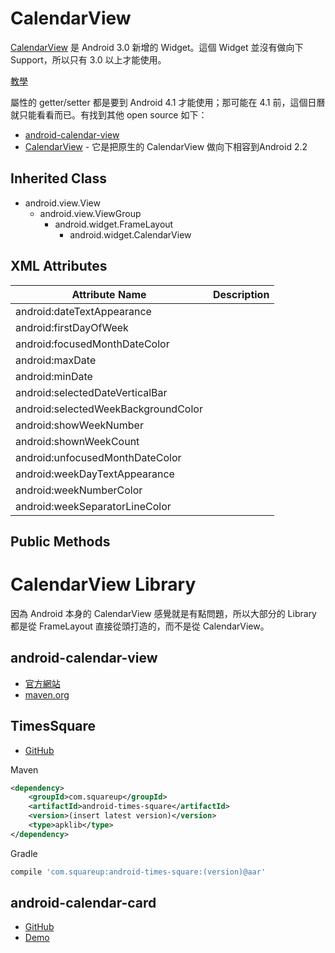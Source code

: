 # CalendarView

[CalendarView](http://developer.android.com/reference/android/widget/CalendarView.html) 是 Android 3.0 新增的 Widget。這個 Widget 並沒有做向下 Support，所以只有 3.0 以上才能使用。

[教學](http://cookiesp.pixnet.net/blog/post/94549716-android---%E6%97%A5%E6%9B%86%E8%A1%8C%E4%BA%8B%E6%9B%86%E5%AF%A6%E7%8F%BE-calendarview)

屬性的 getter/setter 都是要到 Android 4.1 才能使用；那可能在 4.1 前，這個日曆就只能看看而已。有找到其他 open source 如下：

* [android-calendar-view](https://code.google.com/p/android-calendar-view)
* [CalendarView](https://github.com/SimonVT/android-calendarview) - 它是把原生的 CalendarView 做向下相容到Android 2.2

## Inherited Class

* android.view.View
  * android.view.ViewGroup
    * android.widget.FrameLayout
      * android.widget.CalendarView

## XML Attributes

| Attribute Name | Description |
| -------------- | ----------- |
| android:dateTextAppearance | |
| android:firstDayOfWeek | |
| android:focusedMonthDateColor | |
| android:maxDate | |
| android:minDate | |
| android:selectedDateVerticalBar | |
| android:selectedWeekBackgroundColor | |
| android:showWeekNumber | |
| android:shownWeekCount | |
| android:unfocusedMonthDateColor | |
| android:weekDayTextAppearance | |
| android:weekNumberColor | |
| android:weekSeparatorLineColor | |

## Public Methods

# CalendarView Library

因為 Android 本身的 CalendarView 感覺就是有點問題，所以大部分的 Library 都是從 FrameLayout 直接從頭打造的，而不是從 CalendarView。

## android-calendar-view

* [官方網站](https://code.google.com/p/android-calendar-view/)
* [maven.org](http://search.maven.org/#search%7Cga%7C1%7CCalendarView)

## TimesSquare

* [GitHub](https://github.com/square/android-times-square)

Maven

```xml
<dependency>
    <groupId>com.squareup</groupId>
    <artifactId>android-times-square</artifactId>
    <version>(insert latest version)</version>
    <type>apklib</type>
</dependency>
```

Gradle

```groovy
compile 'com.squareup:android-times-square:(version)@aar'
```

## android-calendar-card

* [GitHub](https://github.com/kenumir/android-calendar-card)
* [Demo](https://play.google.com/store/apps/details?id=com.wt.calendarcardsample)
